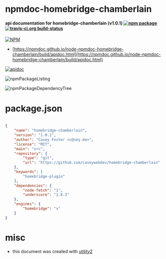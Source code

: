 # npmdoc-homebridge-chamberlain

#### api documentation for  homebridge-chamberlain (v1.0.1)  [![npm package](https://img.shields.io/npm/v/npmdoc-homebridge-chamberlain.svg?style=flat-square)](https://www.npmjs.org/package/npmdoc-homebridge-chamberlain) [![travis-ci.org build-status](https://api.travis-ci.org/npmdoc/node-npmdoc-homebridge-chamberlain.svg)](https://travis-ci.org/npmdoc/node-npmdoc-homebridge-chamberlain)

####

[![NPM](https://nodei.co/npm/homebridge-chamberlain.png?downloads=true&downloadRank=true&stars=true)](https://www.npmjs.com/package/homebridge-chamberlain)

- [https://npmdoc.github.io/node-npmdoc-homebridge-chamberlain/build/apidoc.html](https://npmdoc.github.io/node-npmdoc-homebridge-chamberlain/build/apidoc.html)

[![apidoc](https://npmdoc.github.io/node-npmdoc-homebridge-chamberlain/build/screenCapture.buildCi.browser.%252Ftmp%252Fbuild%252Fapidoc.html.png)](https://npmdoc.github.io/node-npmdoc-homebridge-chamberlain/build/apidoc.html)

![npmPackageListing](https://npmdoc.github.io/node-npmdoc-homebridge-chamberlain/build/screenCapture.npmPackageListing.svg)

![npmPackageDependencyTree](https://npmdoc.github.io/node-npmdoc-homebridge-chamberlain/build/screenCapture.npmPackageDependencyTree.svg)



# package.json

```json

{
    "name": "homebridge-chamberlain",
    "version": "1.0.1",
    "author": "Casey Foster <c@sey.me>",
    "license": "MIT",
    "main": "src",
    "repository": {
        "type": "git",
        "url": "https://github.com/caseywebdev/homebridge-chamberlain"
    },
    "keywords": [
        "homebridge-plugin"
    ],
    "dependencies": {
        "node-fetch": "1",
        "underscore": "1.8.3"
    },
    "engines": {
        "homebridge": "x"
    }
}
```



# misc
- this document was created with [utility2](https://github.com/kaizhu256/node-utility2)
